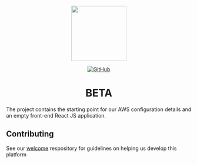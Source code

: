 <p align="center">
  <img src="img/bcc-logo.png" width="150" />
    <p align="center">
      <a href="https://github.com/chess-centre/welcome/blob/master/CONTRIBUTING.md">
        <img alt="GitHub" src="https://img.shields.io/badge/PRs-welcome-brightgreen.svg?style=flat">
      </a>
  </p>
  <h1 align="center"><strong>BETA</strong></h1>
</p>
 
The project contains the starting point for our AWS configuration details and an empty front-end React JS application.

## Contributing

See our [welcome](https://github.com/chess-centre/welcome) respository for guidelines on helping us develop this platform
